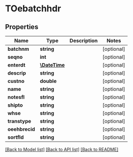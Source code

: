 # TOebatchhdr

## Properties
Name | Type | Description | Notes
------------ | ------------- | ------------- | -------------
**batchnm** | **string** |  | [optional] 
**seqno** | **int** |  | [optional] 
**enterdt** | [**\DateTime**](\DateTime.md) |  | [optional] 
**descrip** | **string** |  | [optional] 
**custno** | **double** |  | [optional] 
**name** | **string** |  | [optional] 
**notesfl** | **string** |  | [optional] 
**shipto** | **string** |  | [optional] 
**whse** | **string** |  | [optional] 
**transtype** | **string** |  | [optional] 
**oeehbrecid** | **string** |  | [optional] 
**sortfld** | **string** |  | [optional] 

[[Back to Model list]](../README.md#documentation-for-models) [[Back to API list]](../README.md#documentation-for-api-endpoints) [[Back to README]](../README.md)


